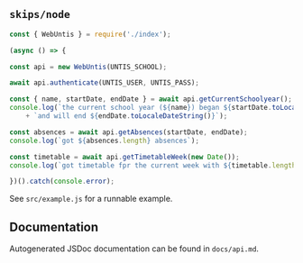 ## `skips/node`

```javascript
const { WebUntis } = require('./index');

(async () => {

const api = new WebUntis(UNTIS_SCHOOL);

await api.authenticate(UNTIS_USER, UNTIS_PASS);

const { name, startDate, endDate } = await api.getCurrentSchoolyear();
console.log(`the current school year (${name}) began ${startDate.toLocaleDateString()} `
    + `and will end ${endDate.toLocaleDateString()}`);

const absences = await api.getAbsences(startDate, endDate);
console.log(`got ${absences.length} absences`);

const timetable = await api.getTimetableWeek(new Date());
console.log(`got timetable fpr the current week with ${timetable.length} lessons`);

})().catch(console.error);
```

See `src/example.js` for a runnable example.

## Documentation

Autogenerated JSDoc documentation can be found in `docs/api.md`.
